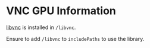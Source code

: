 # VNC GPU Information

[libvnc](https://libvnc.github.io) is installed in `/libvnc`.

Ensure to add `/libvnc` to `includePaths` to use the library.
